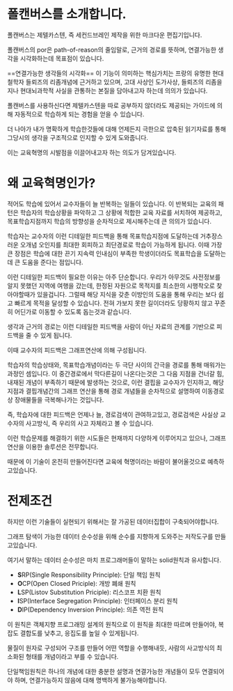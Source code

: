 # 폴캔버스를 소개합니다.

폴캔버스는 제텔카스텐, 즉 세컨드브레인 제작을 위한 마크다운 편집기입니다.

폴캔버스의 por은 path-of-reason의 줄임말로, 근거의 경로를 뜻하며, 연결가능한 생각을 시각화하는데 목표점이 있습니다.

==연결가능한 생각들의 시각화== 이 기능이 의미하는 핵심가치는 프랑의 유명한 현대철학자 들뢰즈의 리좀개념에 근거하고 있으며, 고대 사상인 도가사상, 들뢰즈의 리좀을 지나 현대뇌과학적 사실을 관통하는 본질을 담아내고자 하는데 의의가 있습니다.

폴캔버스를 사용하신다면 제텔카스텐을 따로 공부하지 않더라도 제공되는 가이드에 의해 자동적으로 학습하게 되는 경험을 얻을 수 있습니다.

더 나아가 내가 명확하게 학습한것들에 대해 언제든지 극한으로 압축된 읽기자료를 통해 그당시의 생각을 구조적으로 인지할 수 있게 도와줍니다.

이는 교육혁명의 시발점을 이끌어내고자 하는 의도가 담겨있습니다.


# 왜 교육혁명인가?

적어도 학습에 있어서 교수자들이 늘 반복하는 일들이 있습니다. 이 반복되는 교육의 패턴은 학습자의 학습상황을 파악하고 그 상황에 적합한 교육 자료를 서치하여 제공하고, 목표학습지점까지 학습의 방향성을 순차적으로 제시해주는데 큰 의의가 있습니다.

학습자는 교수자의 이런 디테일한 피드백을 통해 목표학습지점에 도달하는데 거추장스러운 오개념 오인지를 최대한 회피하고 최단경로로 학습이 가능하게 됩니다. 이때 가장 큰 장점은 학습에 대한 끈기 지속력 인내심이 부족한 학생이더라도 목표학습을 도달하는데 큰 도움을 준다는 점입니다.

이런 디테일한 피드백이 필요한 이유는 아주 단순합니다. 우리가 아무것도 사전정보를 알지 못했던 지역에 여행을 갔는데, 한정된 자원으로 목적지를 최소한의 시행착오로 찾아야할때가 있을겁니다. 그럴때 해당 지식을 갖춘 이방인의 도움을 통해 우리는 보다 쉽고 빠르게 목적을 달성할 수 있습니다. 전혀 가보지 못한 길이더라도 당황하지 않고 꾸준히 어딘가로 이동할 수 있도록 돕는것과 같습니다.

생각과 근거의 경로는 이런 디테일한 피드백을 사람이 아닌 자료의 관계를 기반으로 피드백을 줄 수 있게 됩니다.

이때 교수자의 피드백은 그래프연산에 의해 구성됩니다.

학습자의 학습상태와, 목표학습개념이라는 두 극단 사이의 간극을 경로를 통해 매워가는 과정인 셈입니다. 이 중간경로에서 막다른길이 나온다는것은 그 다음 지점을 건너갈 힘, 내재된 개념이 부족하기 때문에 발생하는 것으로, 이런 결핍을 교수자가 인지하고, 해당 지점과 결핍개념간의 그래프 연산을 통해 경로 개념들을 순차적으로 설명하여 이동경로상 장애물들을 극복해나가는 것입니다.

즉, 학습자에 대한 피드백은 언제나 늘, 경로검색이 관여하고있고, 경로검색은 사실상 교수자의 사고방식, 즉 우리의 사고 자체라고 볼 수 있습니다.

이런 학습문제를 해결하기 위한 시도들은 현재까지 다양하게 이루어지고 있으나, 그래프 연산을 이용한 솔루션은 전무합니다.

때문에 이 기술이 온전히 만들어진다면 교육에 혁명이라는 바람이 불어올것으로 예측하고있습니다.

# 전제조건

하지만 이런 기술들이 실현되기 위해서는 잘 가공된 데이터집합이 구축되어야합니다.

그래프 탐색이 가능한 데이터 순수성을 위해 순수를 지향하게 도와주는 저작도구를 만들고있습니다.

여기서 말하는 데이터 순수성은 마치 프로그래머들이 말하는 solid원칙과 유사합니다.

- **S**RP(Single Responsibility Principle): 단일 책임 원칙
- **O**CP(Open Closed Priciple): 개방 폐쇄 원칙
- **L**SP(Listov Substitution Priciple): 리스코프 치환 원칙
- **I**SP(Interface Segregation Principle): 인터페이스 분리 원칙
- **D**IP(Dependency Inversion Principle): 의존 역전 원칙

이 원칙은 객체지향 프로그래밍 설계의 원칙으로 이 원칙을 최대한 따르며 만들어야, 복잡도 결합도를 낮추고, 응집도를 높일 수 있게됩니다.

물질이 원자로 구성되어 구조를 만들어 어떤 역할을 수행해내듯, 사람의 사고방식의 최소화된 형태를 개념이라고 부를 수 있습니다. 

단일책임원칙은 하나의 개념에 대한 충분한 설명과 연결가능한 개념들이 모두 연결되어야 하며, 연결가능하지 않음에 대해 명백하게 불가능해야합니다. 